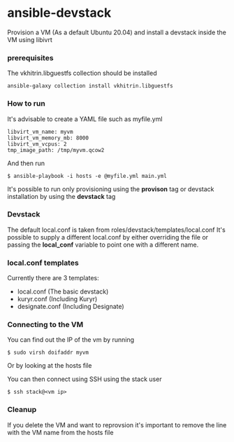 # ansible-devstack

Provision a VM (As a default Ubuntu 20.04) and install a devstack inside the VM using libivrt

### prerequisites
The vkhitrin.libguestfs collection should be installed 
```
ansible-galaxy collection install vkhitrin.libguestfs
```

### How to run
It's advisable to create a YAML file such as myfile.yml
```
libvirt_vm_name: myvm
libvirt_vm_memory_mb: 8000                                                  
libvirt_vm_vcpus: 2                                                         
tmp_image_path: /tmp/myvm.qcow2  
```
And then run
```
$ ansible-playbook -i hosts -e @myfile.yml main.yml
```
It's possible to run only provisioning using the **provison** tag or devstack installation by using the **devstack** tag  

### Devstack
The default local.conf is taken from roles/devstack/templates/local.conf 
It's possible to supply a different local.conf by either overriding the file or passing the **local_conf** variable to point one with a different name.  

### local.conf templates
Currently there are 3 templates:  
- local.conf (The basic devstack)
- kuryr.conf (Including Kuryr)
- designate.conf (Including Designate)

### Connecting to the VM
You can find out the IP of the vm by running
```
$ sudo virsh doifaddr myvm
```
Or by looking at the hosts file

You can then connect using SSH using the stack user
```
$ ssh stack@<vm ip>
```

### Cleanup
If you delete the VM and want to reprovsion it's important to remove the line with the VM name from the hosts file  
